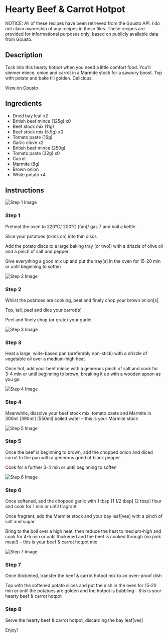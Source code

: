 # Hearty Beef & Carrot Hotpot

NOTICE: All of these recipes have been retrieved from the Gousto API. I do not claim ownership of any recipes in these files. These recipes are provided for informational purposes only, based on publicly available data from Gousto.

## Description

Tuck into this hearty hotpot when you need a little comfort food. You’ll simmer mince, onion and carrot in a Marmite stock for a savoury boost. Top with potato and bake till golden. Delicious.

[View on Gousto](https://www.gousto.co.uk/recipes/cookbook/hearty-beef-carrot-hotpot)

## Ingredients

- Dried bay leaf x2
- British beef mince (125g) x0
- Beef stock mix (11g)
- Beef stock mix (5.5g) x0
- Tomato paste (16g)
- Garlic clove x2
- British beef mince (250g)
- Tomato paste (32g) x0
- Carrot
- Marmite (8g)
- Brown onion
- White potato x4

## Instructions

![Step 1 Image](https://production-media.gousto.co.uk/cms/recipe-step-image/step-1-1691151121955-x200.jpg)

### Step 1

Preheat the oven to 220°C/ 200°C (fan)/ gas 7 and boil a kettle

Slice your potatoes (skins on) into thin discs

Add the potato discs to a large baking tray (or two!) with a drizzle of olive oil and a pinch of salt and pepper

Give everything a good mix up and put the tray[s] in the oven for 15-20 min or until beginning to soften

![Step 2 Image](https://production-media.gousto.co.uk/cms/recipe-step-image/step-2-1691151123009-x200.jpg)

### Step 2

Whilst the potatoes are cooking, peel and finely chop your brown onion[s]

Top, tail, peel and dice your carrot[s]

Peel and finely chop (or grate) your garlic

![Step 3 Image](https://production-media.gousto.co.uk/cms/recipe-step-image/step-3-1691151125723-x200.jpg)

### Step 3

Heat a large, wide-based pan (preferably non-stick) with a drizzle of vegetable oil over a medium-high heat

Once hot, add your beef mince with a generous pinch of salt and cook for 3-4 min or until beginning to brown, breaking it up with a wooden spoon as you go

![Step 4 Image](https://production-media.gousto.co.uk/cms/recipe-step-image/step-4-1691151129099-x200.jpg)

### Step 4

Meanwhile, dissolve your beef stock mix, tomato paste and Marmite in 300ml <span class="text-purple">[390ml]</span> <span class="text-danger">[550ml]</span> boiled water – this is your Marmite stock

![Step 5 Image](https://production-media.gousto.co.uk/cms/recipe-step-image/step-5-1691151136045-x200.jpg)

### Step 5

Once the beef is beginning to brown, add the chopped onion and diced carrot to the pan with a generous grind of black pepper

Cook for a further 3-4 min or until beginning to soften

![Step 6 Image](https://production-media.gousto.co.uk/cms/recipe-step-image/step-6-1691151139349-x200.jpg)

### Step 6

Once softened, add the chopped garlic with 1 tbsp <span class="text-purple">[1 1/2 tbsp]</span> <span class="text-danger">[2 tbsp]</span> flour and cook for 1 min or until fragrant

Once fragrant, add the Marmite stock and your bay leaf[ves] with a pinch of salt and sugar

Bring to the boil over a high heat, then reduce the heat to medium-high and cook for 4-5 min or until thickened and the beef is cooked through (no pink meat!) – this is your beef & carrot hotpot mix

![Step 7 Image](https://production-media.gousto.co.uk/cms/recipe-step-image/step-7-1691151142359-x200.jpg)

### Step 7

Once thickened, transfer the beef & carrot hotpot mix to an oven-proof dish

Top with the softened potato slices and put the dish in the oven for 15-20 min or until the potatoes are golden and the hotpot is bubbling – this is your hearty beef & carrot hotpot

### Step 8

Serve the hearty beef & carrot hotpot, discarding the bay leaf[ves]

Enjoy!


